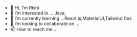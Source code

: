 - 👋 Hi, I’m Rishi
- 👀 I’m interested in ... Java,
- 🌱 I’m currently learning ...React js,MaterialUI,Tailwind Css
- 💞️ I’m looking to collaborate on ... 
- 📫 How to reach me ...

<!---
Darkturbo/Darkturbo is a ✨ special ✨ repository because its `README.md` (this file) appears on your GitHub profile.
You can click the Preview link to take a look at your changes.
--->

